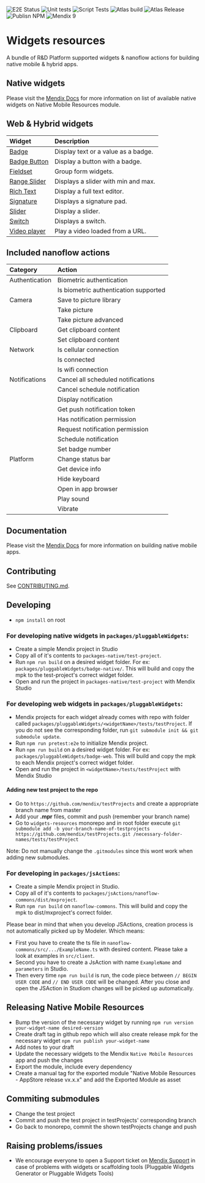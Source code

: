 ![E2E Status](https://github.com/mendix/widgets-resources/actions/workflows/WebAutomatedTests.yml/badge.svg?branch=master)
![Unit tests](https://github.com/mendix/widgets-resources/actions/workflows/UnitTests.yml/badge.svg?branch=master)
![Script Tests](https://github.com/mendix/widgets-resources/actions/workflows/ScriptTests.yml/badge.svg?branch=master)
![Atlas build](https://github.com/mendix/widgets-resources/actions/workflows/AtlasBuildTest.yml/badge.svg?branch=master)
![Atlas Release](https://github.com/mendix/widgets-resources/actions/workflows/AtlasReleaseThemeFiles.yml/badge.svg?branch=master)
![Publisn NPM](https://github.com/mendix/widgets-resources/actions/workflows/PublishNpm.yml/badge.svg?branch=master)
![Mendix 9](https://img.shields.io/badge/mendix-9.0.5-brightgreen.svg)

# Widgets resources

A bundle of R&D Platform supported widgets & nanoflow actions for building native mobile & hybrid apps.

## Native widgets

Please visit the [Mendix Docs](https://docs.mendix.com/appstore/modules/native-mobile-resources) for more information on list of available native
widgets on Native Mobile Resources module.

## Web & Hybrid widgets

| Widget                                                                                                             | Description                         |
| :----------------------------------------------------------------------------------------------------------------- | :---------------------------------- |
| [Badge](https://github.com/mendix/widgets-resources/blob/master/packages/pluggableWidgets/badge-web)               | Display text or a value as a badge. |
| [Badge Button](https://github.com/mendix/widgets-resources/blob/master/packages/pluggableWidgets/badge-button-web) | Display a button with a badge.      |
| [Fieldset](https://github.com/mendix/widgets-resources/blob/master/packages/pluggableWidgets/fieldset-web)         | Group form widgets.                 |
| [Range Slider](https://github.com/mendix/widgets-resources/blob/master/packages/customWidgets/range-slider-web)    | Displays a slider with min and max. |
| [Rich Text](https://github.com/mendix/widgets-resources/blob/master/packages/customWidgets/rich-text-web)          | Display a full text editor.         |
| [Signature](https://github.com/mendix/widgets-resources/blob/master/packages/customWidgets/signature-web)          | Displays a signature pad.           |
| [Slider](https://github.com/mendix/widgets-resources/blob/master/packages/customWidgets/slider-web)                | Display a slider.                   |
| [Switch](https://github.com/mendix/widgets-resources/blob/master/packages/customWidgets/switch-web)                | Displays a switch.                  |
| [Video player](https://github.com/mendix/widgets-resources/blob/master/packages/pluggableWidgets/video-player-web) | Play a video loaded from a URL.     |

[activity indicator]: https://github.com/mendix/widgets-resources/blob/master/packages/pluggableWidgets/activity-indicator-native
[app events]: https://github.com/mendix/widgets-resources/blob/master/packages/pluggableWidgets/app-events-native
[background image]: https://github.com/mendix/widgets-resources/blob/master/packages/pluggableWidgets/background-image-native
[badge]: https://github.com/mendix/widgets-resources/blob/master/packages/pluggableWidgets/badge-native
[barcode scanner]: https://github.com/mendix/widgets-resources/blob/master/packages/pluggableWidgets/barcode-scanner-native
[color picker]: https://github.com/mendix/widgets-resources/blob/master/packages/pluggableWidgets/color-picker-native
[feedback]: https://github.com/mendix/widgets-resources/blob/master/packages/pluggableWidgets/feedback-native
[floating action button]: https://github.com/mendix/widgets-resources/blob/master/packages/pluggableWidgets/floating-action-button-native
[maps]: https://github.com/mendix/widgets-resources/blob/master/packages/pluggableWidgets/maps-native
[notifications]: https://github.com/mendix/widgets-resources/blob/master/packages/pluggableWidgets/notifications-native
[progress bar]: https://github.com/mendix/widgets-resources/blob/master/packages/pluggableWidgets/progress-bar-native
[progress circle]: https://github.com/mendix/widgets-resources/blob/master/packages/pluggableWidgets/progress-circle-native
[qr code]: https://github.com/mendix/widgets-resources/blob/master/packages/pluggableWidgets/qr-code-native
[range slider]: https://github.com/mendix/widgets-resources/blob/master/packages/pluggableWidgets/range-slider-native
[rating]: https://github.com/mendix/widgets-resources/blob/master/packages/pluggableWidgets/rating-native
[slider]: https://github.com/mendix/widgets-resources/blob/master/packages/pluggableWidgets/slider-native
[toggle buttons]: https://github.com/mendix/widgets-resources/blob/master/packages/pluggableWidgets/toggle-buttons-native
[video player]: https://github.com/mendix/widgets-resources/blob/master/packages/pluggableWidgets/video-player-native
[web view]: https://github.com/mendix/widgets-resources/blob/master/packages/pluggableWidgets/web-view-native
[animation]: https://github.com/mendix/widgets-resources/blob/master/packages/pluggableWidgets/animation-native
[list view swipe]: https://github.com/mendix/widgets-resources/blob/master/packages/pluggableWidgets/listview-swipe-native
[intro screen]: https://github.com/mendix/widgets-resources/blob/master/packages/pluggableWidgets/intro-screen-native
[safe area view]: https://github.com/mendix/widgets-resources/blob/master/packages/pluggableWidgets/safe-area-view-native

## Included nanoflow actions

| Category       | Action                                |
| :------------- | :------------------------------------ |
| Authentication | Biometric authentication              |
|                | Is biometric authentication supported |
| Camera         | Save to picture library               |
|                | Take picture                          |
|                | Take picture advanced                 |
| Clipboard      | Get clipboard content                 |
|                | Set clipboard content                 |
| Network        | Is cellular connection                |
|                | Is connected                          |
|                | Is wifi connection                    |
| Notifications  | Cancel all scheduled notifications    |
|                | Cancel schedule notification          |
|                | Display notification                  |
|                | Get push notification token           |
|                | Has notification permission           |
|                | Request notification permission       |
|                | Schedule notification                 |
|                | Set badge number                      |
| Platform       | Change status bar                     |
|                | Get device info                       |
|                | Hide keyboard                         |
|                | Open in app browser                   |
|                | Play sound                            |
|                | Vibrate                               |

## Documentation

Please visit the [Mendix Docs](https://docs.mendix.com/refguide/native-mobile) for more information on building native
mobile apps.

## Contributing

See [CONTRIBUTING.md](https://github.com/mendix/widgets-resources/blob/master/CONTRIBUTING.md).

## Developing

-   `npm install` on root

### For developing native widgets in `packages/pluggableWidgets`:

-   Create a simple Mendix project in Studio
-   Copy all of it's contents to `packages-native/test-project`.
-   Run `npm run build` on a desired widget folder. For ex: `packages/pluggableWidgets/badge-native/`. This will build and copy the mpk
    to the test-project's correct widget folder.
-   Open and run the project in `packages-native/test-project` with Mendix Studio

### For developing web widgets in `packages/pluggableWidgets`:

-   Mendix projects for each widget already comes with repo with folder called
    `packages/pluggableWidgets/<widgetName>/tests/testProject`. If you do not see the corresponding folder, run
    `git submodule init && git submodule update`.
-   Run `npm run pretest:e2e` to initialize Mendix project.
-   Run `npm run build` on a desired widget folder. For ex: `packages/pluggableWidgets/badge-web`. This will build and copy the mpk to
    each Mendix project's correct widget folder.
-   Open and run the project in `<widgetName>/tests/testProject` with Mendix Studio

#### Adding new test project to the repo

-   Go to `https://github.com/mendix/testProjects` and create a appropriate branch name from master
-   Add your **.mpr** files, commit and push (remember your branch name)
-   Go to `widgets-resources` monorepo and in root folder execute `git submodule add -b your-branch-name-of-testprojects https://github.com/mendix/testProjects.git /necessary-folder-names/tests/testProject`

Note: Do not manually change the `.gitmodules` since this wont work when adding new submodules.

### For developing in `packages/jsActions`:

-   Create a simple Mendix project in Studio.
-   Copy all of it's contents to `packages/jsActions/nanoflow-commons/dist/mxproject`.
-   Run `npm run build` on `nanoflow-commons`. This will build and copy the mpk to dist/mxproject's
    correct folder.

Please bear in mind that when you develop JSActions, creation process is not automatically picked up by Modeler. Which
means:

-   First you have to create the ts file in `nanoflow-commons/src/.../ExampleName.ts` with desired content. Please take
    a look at examples in `src/client`.
-   Second you have to create a JsAction with name `ExampleName` and `parameters` in Studio.
-   Then every time `npm run build` is run, the code piece between `// BEGIN USER CODE` and `// END USER CODE` will be
    changed. After you close and open the JSAction in Studiom changes will be picked up automatically.

## Releasing Native Mobile Resources

-   Bump the version of the necessary widget by running `npm run version your-widget-name desired-version`
-   Create draft tag in github repo which will also create release mpk for the necessary widget `npm run publish your-widget-name`
-   Add notes to your draft
-   Update the necessary widgets to the Mendix `Native Mobile Resources` app and push the changes
-   Export the module, include every dependency
-   Create a manual tag for the exported module "Native Mobile Resources - AppStore release vx.x.x" and add the Exported Module as asset

## Commiting submodules

-   Change the test project
-   Commit and push the test project in testProjects' corresponding branch
-   Go back to monorepo, commit the shown testProjects change and push

## Raising problems/issues
-   We encourage everyone to open a Support ticket on [Mendix Support](https://support.mendix.com) in case of problems with widgets or scaffolding tools (Pluggable Widgets Generator or Pluggable Widgets Tools)
